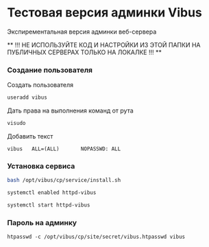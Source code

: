 # Тестовая версия админки Vibus

Экспирементальная версия админки веб-сервера

** !!! НЕ ИСПОЛЬЗУЙТЕ КОД И НАСТРОЙКИ ИЗ ЭТОЙ ПАПКИ НА ПУБЛИЧНЫХ СЕРВЕРАХ ТОЛЬКО НА ЛОКАЛКЕ !!! **

###  Создание пользователя

Создать пользователя
```bash
useradd vibus
```

Дать права на выполнения команд от рута
```bash
visudo
```

Добавить текст
```plain
vibus   ALL=(ALL)       NOPASSWD: ALL
```

###  Установка сервиса

```bash
bash /opt/vibus/cp/service/install.sh
```

```bash
systemctl enabled httpd-vibus
```

```bash
systemctl start httpd-vibus
```

###  Пароль на админку
```
htpasswd -c /opt/vibus/cp/site/secret/vibus.htpasswd vibus

```